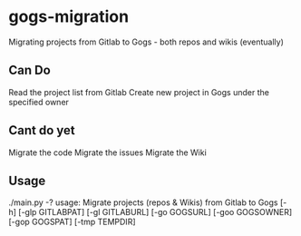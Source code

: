 # gogs-migration
Migrating projects from Gitlab to Gogs - both repos and wikis (eventually)

## Can Do
Read the project list from Gitlab 
Create new project in Gogs under the specified owner

## Cant do yet
Migrate the code
Migrate the issues
Migrate the Wiki

## Usage
./main.py -?
usage: Migrate projects (repos & Wikis) from Gitlab to Gogs
       [-h] [-glp GITLABPAT] [-gl GITLABURL] [-go GOGSURL] [-goo GOGSOWNER]
       [-gop GOGSPAT] [-tmp TEMPDIR]
